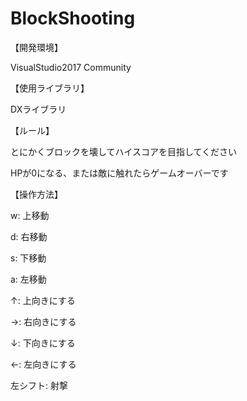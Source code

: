 # BlockShooting

【開発環境】

VisualStudio2017 Community

【使用ライブラリ】

DXライブラリ

【ルール】

とにかくブロックを壊してハイスコアを目指してください

HPが0になる、または敵に触れたらゲームオーバーです

【操作方法】

w: 上移動

d: 右移動

s: 下移動

a: 左移動


↑: 上向きにする

→: 右向きにする

↓: 下向きにする

←: 左向きにする


左シフト: 射撃
